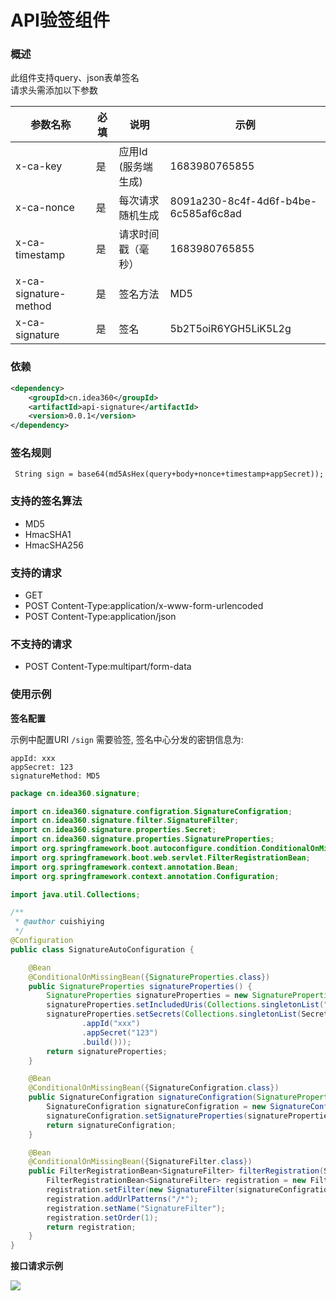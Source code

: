 # API验签组件

### 概述

此组件支持query、json表单签名<br>
请求头需添加以下参数<br>

| 参数名称  | 必填 | 说明                          | 示例                                 |
| --------- | ---- | ----------------------------- | ------------------------------------ |
| x-ca-key     | 是   | 应用Id (服务端生成)                       | 1683980765855                        |
| x-ca-nonce     | 是   | 每次请求随机生成 | 8091a230-8c4f-4d6f-b4be-6c585af6c8ad |
| x-ca-timestamp | 是   | 请求时间戳（毫秒）            | 1683980765855              |
| x-ca-signature-method      | 是   | 签名方法                          | MD5     |
| x-ca-signature      | 是   | 签名                          | 5b2T5oiR6YGH5LiK5L2g     |

### 依赖

```xml
<dependency>
    <groupId>cn.idea360</groupId>
    <artifactId>api-signature</artifactId>
    <version>0.0.1</version>
</dependency>
```

### 签名规则

```text
 String sign = base64(md5AsHex(query+body+nonce+timestamp+appSecret));
```

### 支持的签名算法

- MD5
- HmacSHA1
- HmacSHA256

### 支持的请求

- GET
- POST Content-Type:application/x-www-form-urlencoded
- POST Content-Type:application/json

### 不支持的请求

- POST Content-Type:multipart/form-data

### 使用示例

**签名配置**

示例中配置URI `/sign` 需要验签, 签名中心分发的密钥信息为:

```text
appId: xxx
appSecret: 123
signatureMethod: MD5
```

```java
package cn.idea360.signature;

import cn.idea360.signature.configration.SignatureConfigration;
import cn.idea360.signature.filter.SignatureFilter;
import cn.idea360.signature.properties.Secret;
import cn.idea360.signature.properties.SignatureProperties;
import org.springframework.boot.autoconfigure.condition.ConditionalOnMissingBean;
import org.springframework.boot.web.servlet.FilterRegistrationBean;
import org.springframework.context.annotation.Bean;
import org.springframework.context.annotation.Configuration;

import java.util.Collections;

/**
 * @author cuishiying
 */
@Configuration
public class SignatureAutoConfiguration {

    @Bean
    @ConditionalOnMissingBean({SignatureProperties.class})
    public SignatureProperties signatureProperties() {
        SignatureProperties signatureProperties = new SignatureProperties();
        signatureProperties.setIncludedUris(Collections.singletonList("/sign"));
        signatureProperties.setSecrets(Collections.singletonList(Secret.builder()
                .appId("xxx")
                .appSecret("123")
                .build()));
        return signatureProperties;
    }

    @Bean
    @ConditionalOnMissingBean({SignatureConfigration.class})
    public SignatureConfigration signatureConfigration(SignatureProperties signatureProperties) {
        SignatureConfigration signatureConfigration = new SignatureConfigration();
        signatureConfigration.setSignatureProperties(signatureProperties);
        return signatureConfigration;
    }

    @Bean
    @ConditionalOnMissingBean({SignatureFilter.class})
    public FilterRegistrationBean<SignatureFilter> filterRegistration(SignatureConfigration signatureConfigration) {
        FilterRegistrationBean<SignatureFilter> registration = new FilterRegistrationBean<>();
        registration.setFilter(new SignatureFilter(signatureConfigration));
        registration.addUrlPatterns("/*");
        registration.setName("SignatureFilter");
        registration.setOrder(1);
        return registration;
    }
}
```

**接口请求示例**

![](https://raw.githubusercontent.com/qidian360/oss/master/images/api-sign-demo.png)

